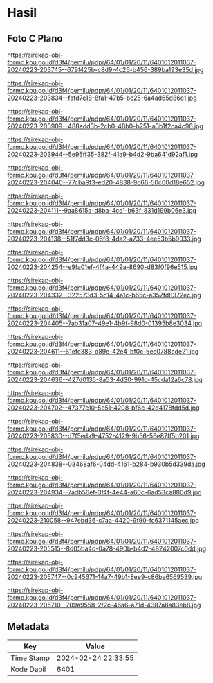 # Hasil

## Foto C Plano

https://sirekap-obj-formc.kpu.go.id/d3f4/pemilu/pdpr/64/01/01/20/11/6401012011037-20240223-203745--679f425b-c8d9-4c26-b456-389ba193e35d.jpg

https://sirekap-obj-formc.kpu.go.id/d3f4/pemilu/pdpr/64/01/01/20/11/6401012011037-20240223-203834--fafd7e18-8fa1-47b5-bc25-6a4ad65d86e1.jpg

https://sirekap-obj-formc.kpu.go.id/d3f4/pemilu/pdpr/64/01/01/20/11/6401012011037-20240223-203909--488edd3b-2cb0-48b0-b251-a3b1f2ca4c96.jpg

https://sirekap-obj-formc.kpu.go.id/d3f4/pemilu/pdpr/64/01/01/20/11/6401012011037-20240223-203944--5e95ff35-382f-41a9-b4d2-9ba641d92af1.jpg

https://sirekap-obj-formc.kpu.go.id/d3f4/pemilu/pdpr/64/01/01/20/11/6401012011037-20240223-204040--77cba9f3-ed20-4838-9c66-50c00d18e652.jpg

https://sirekap-obj-formc.kpu.go.id/d3f4/pemilu/pdpr/64/01/01/20/11/6401012011037-20240223-204111--9aa8615a-d8ba-4ce1-b63f-831d199b06e3.jpg

https://sirekap-obj-formc.kpu.go.id/d3f4/pemilu/pdpr/64/01/01/20/11/6401012011037-20240223-204138--51f7dd3c-06f8-4da2-a733-4ee53b5b9033.jpg

https://sirekap-obj-formc.kpu.go.id/d3f4/pemilu/pdpr/64/01/01/20/11/6401012011037-20240223-204254--e9fa01ef-4f4a-449a-8690-d83f0f96e515.jpg

https://sirekap-obj-formc.kpu.go.id/d3f4/pemilu/pdpr/64/01/01/20/11/6401012011037-20240223-204332--322573d3-5c14-4a1c-b65c-a357fd8372ec.jpg

https://sirekap-obj-formc.kpu.go.id/d3f4/pemilu/pdpr/64/01/01/20/11/6401012011037-20240223-204405--7ab31a07-49e1-4b9f-98d0-01395b8e3034.jpg

https://sirekap-obj-formc.kpu.go.id/d3f4/pemilu/pdpr/64/01/01/20/11/6401012011037-20240223-204611--61efc383-d89e-42e4-bf0c-5ec0788cde21.jpg

https://sirekap-obj-formc.kpu.go.id/d3f4/pemilu/pdpr/64/01/01/20/11/6401012011037-20240223-204636--427d0135-8a53-4d30-991c-45cda12a6c78.jpg

https://sirekap-obj-formc.kpu.go.id/d3f4/pemilu/pdpr/64/01/01/20/11/6401012011037-20240223-204702--47377e10-5e51-4208-bf6c-42d4178fdd5d.jpg

https://sirekap-obj-formc.kpu.go.id/d3f4/pemilu/pdpr/64/01/01/20/11/6401012011037-20240223-205830--d7f5eda9-4752-4129-9b56-56e87ff5b201.jpg

https://sirekap-obj-formc.kpu.go.id/d3f4/pemilu/pdpr/64/01/01/20/11/6401012011037-20240223-204838--03468af6-04dd-4161-b284-b930b5d339da.jpg

https://sirekap-obj-formc.kpu.go.id/d3f4/pemilu/pdpr/64/01/01/20/11/6401012011037-20240223-204934--7adb56ef-3f4f-4e44-a60c-6ad53ca880d9.jpg

https://sirekap-obj-formc.kpu.go.id/d3f4/pemilu/pdpr/64/01/01/20/11/6401012011037-20240223-210058--947ebd36-c7aa-4420-9f90-fc6371145aec.jpg

https://sirekap-obj-formc.kpu.go.id/d3f4/pemilu/pdpr/64/01/01/20/11/6401012011037-20240223-205515--8d05ba4d-0a78-490b-b4d2-48242007c6dd.jpg

https://sirekap-obj-formc.kpu.go.id/d3f4/pemilu/pdpr/64/01/01/20/11/6401012011037-20240223-205747--0c945671-14a7-49b1-8ee9-c86ba6569539.jpg

https://sirekap-obj-formc.kpu.go.id/d3f4/pemilu/pdpr/64/01/01/20/11/6401012011037-20240223-205710--709a9558-2f2c-46a6-a71d-4387a8a83eb8.jpg


## Metadata

| Key        | Value               |
| ---------- | ------------------- |
| Time Stamp | 2024-02-24 22:33:55 |
| Kode Dapil | 6401                |



